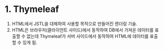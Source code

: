 # 1. Thymeleaf
1. HTML에서 JSTL을 대체하여 사용할 목적으로 만들어진 렌더링 기술.
2. HTML은 브라우저(클라이언트 사이드)에서 동작하여 DB에서 가져온 데이터를 표출할 수 없는데
   Thymeleaf가 서버 사이드에서 동작하여 HTML에 데이터를 표출할 수 있게 됨.